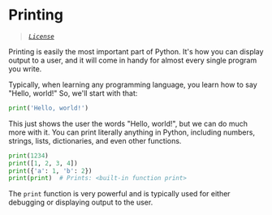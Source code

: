 # Printing

> *[`License`](https://github.com/bsoyka/python-guides/blob/main/LICENSE)*

Printing is easily the most important part of Python. It's how you can display
output to a user, and it will come in handy for almost every single program
you write.

Typically, when learning any programming language, you learn how to say "Hello, world!" So, we'll start with that:

```py
print('Hello, world!')
```

This just shows the user the words "Hello, world!", but we can do much more with it. You can print literally anything in Python, including numbers, strings, lists, dictionaries, and even other functions.

```py
print(1234)
print([1, 2, 3, 4])
print({'a': 1, 'b': 2})
print(print)  # Prints: <built-in function print>
```

The `print` function is very powerful and is typically used for either debugging or displaying output to the user.
